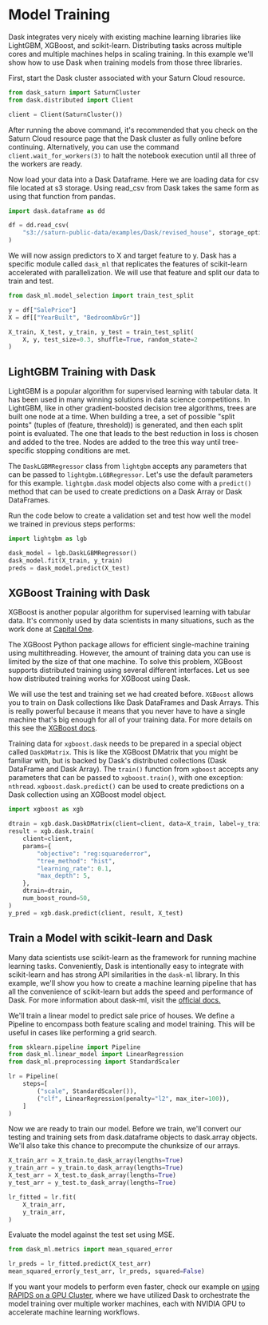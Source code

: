 # Model Training
Dask integrates very nicely with existing machine learning libraries like LightGBM, XGBoost, and scikit-learn. Distributing tasks across multiple cores and multiple machines helps in scaling training. In this example we'll show how to use Dask when training models from those three libraries.

First, start the Dask cluster associated with your Saturn Cloud resource.


```python
from dask_saturn import SaturnCluster
from dask.distributed import Client

client = Client(SaturnCluster())
```

After running the above command, it's recommended that you check on the Saturn Cloud resource page that the Dask cluster as fully online before continuing. Alternatively, you can use the command `client.wait_for_workers(3)` to halt the notebook execution until all three of the workers are ready.

Now load your data into a Dask Dataframe. Here we are loading data for csv file located at s3 storage. Using read_csv from Dask takes the same form as using that function from pandas.


```python
import dask.dataframe as dd

df = dd.read_csv(
    "s3://saturn-public-data/examples/Dask/revised_house", storage_options={"anon": True}
)
```

We will now assign predictors to X and target feature to y. Dask has a specific module called `dask_ml` that replicates the features of scikit-learn accelerated with parallelization. We will use that feature and split our data to train and test. 


```python
from dask_ml.model_selection import train_test_split

y = df["SalePrice"]
X = df[["YearBuilt", "BedroomAbvGr"]]

X_train, X_test, y_train, y_test = train_test_split(
    X, y, test_size=0.3, shuffle=True, random_state=2
)
```

## LightGBM Training with Dask

LightGBM is a popular algorithm for supervised learning with tabular data. It has been used in many winning solutions in data science competitions. In LightGBM, like in other gradient-boosted decision tree algorithms, trees are built one node at a time. When building a tree, a set of possible "split points" (tuples of (feature, threshold)) is generated, and then each split point is evaluated. The one that leads to the best reduction in loss is chosen and added to the tree. Nodes are added to the tree this way until tree-specific stopping conditions are met. 

The `DaskLGBMRegressor` class from `lightgbm` accepts any parameters that can be passed to `lightgbm.LGBRegressor`. Let's use the default parameters for this example. `lightgbm.dask` model objects also come with a `predict()` method that can be used to create predictions on a Dask Array or Dask DataFrames.

Run the code below to create a validation set and test how well the model we trained in previous steps performs:


```python
import lightgbm as lgb

dask_model = lgb.DaskLGBMRegressor()
dask_model.fit(X_train, y_train)
preds = dask_model.predict(X_test)
```

## XGBoost Training with Dask

XGBoost is another popular algorithm for supervised learning with tabular data. It's commonly used by data scientists in many situations, such as the work done at [Capital One](https://www.capitalone.com/tech/machine-learning/how-to-control-your-xgboost-model/).

The XGBoost Python package allows for efficient single-machine training using multithreading. However, the amount of training data you can use is limited by the size of that one machine. To solve this problem, XGBoost supports distributed training using several different interfaces. Let us see how distributed training works for XGBoost using Dask.

We will use the test and training set we had created before. `XGBoost` allows you to train on Dask collections like Dask DataFrames and Dask Arrays. This is really powerful because it means that you never have to have a single machine that's big enough for all of your training data. For more details on this see the [XGBoost docs](https://xgboost.readthedocs.io/en/stable/tutorials/dask.html).

Training data for `xgboost.dask` needs to be prepared in a special object called `DaskDMatrix`. This is like the XGBoost DMatrix that you might be familiar with, but is backed by Dask's distributed collections (Dask DataFrame and Dask Array). The `train()` function from `xgboost` accepts any parameters that can be passed to `xgboost.train()`, with one exception: `nthread`. `xgboost.dask.predict()` can be used to create predictions on a Dask collection using an XGBoost model object.


```python
import xgboost as xgb

dtrain = xgb.dask.DaskDMatrix(client=client, data=X_train, label=y_train)
result = xgb.dask.train(
    client=client,
    params={
        "objective": "reg:squarederror",
        "tree_method": "hist",
        "learning_rate": 0.1,
        "max_depth": 5,
    },
    dtrain=dtrain,
    num_boost_round=50,
)
y_pred = xgb.dask.predict(client, result, X_test)
```

## Train a Model with scikit-learn and Dask


Many data scientists use scikit-learn as the framework for running machine learning tasks. Conveniently, Dask is intentionally easy to integrate with scikit-learn and has strong API similarities in the `dask-ml` library. In this example, we'll show you how to create a machine learning pipeline that has all the convenience of scikit-learn but adds the speed and performance of Dask. For more information about dask-ml, visit the [official docs.](https://ml.dask.org/)

We'll train a linear model to predict sale price of houses. We define a Pipeline to encompass both feature scaling and model training. This will be useful in cases like performing a grid search.


```python
from sklearn.pipeline import Pipeline
from dask_ml.linear_model import LinearRegression
from dask_ml.preprocessing import StandardScaler

lr = Pipeline(
    steps=[
        ("scale", StandardScaler()),
        ("clf", LinearRegression(penalty="l2", max_iter=100)),
    ]
)
```

Now we are ready to train our model. Before we train, we'll convert our testing and training sets from dask.dataframe objects to dask.array objects. We'll also take this chance to precompute the chunksize of our arrays.


```python
X_train_arr = X_train.to_dask_array(lengths=True)
y_train_arr = y_train.to_dask_array(lengths=True)
X_test_arr = X_test.to_dask_array(lengths=True)
y_test_arr = y_test.to_dask_array(lengths=True)

lr_fitted = lr.fit(
    X_train_arr,
    y_train_arr,
)
```

Evaluate the model against the test set using MSE.


```python
from dask_ml.metrics import mean_squared_error

lr_preds = lr_fitted.predict(X_test_arr)
mean_squared_error(y_test_arr, lr_preds, squared=False)
```

If you want your models to perform even faster, check our example on [using RAPIDS on a GPU Cluster](https://saturncloud.io/docs/examples/python/rapids/qs-02-rapids-gpu-cluster/), where we have utilized Dask to orchestrate the model training over multiple worker machines, each with NVIDIA GPU to accelerate machine learning workflows.
